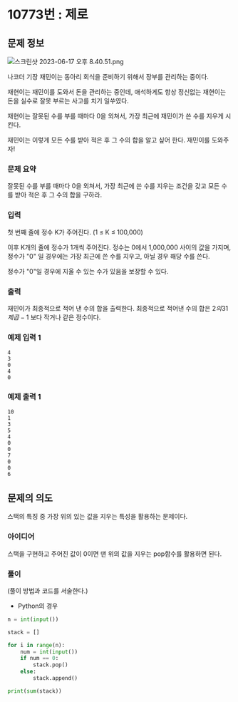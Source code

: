 # 10773번 : 제로

## 문제 정보

![스크린샷 2023-06-17 오후 8.40.51.png](10773%E1%84%87%E1%85%A5%E1%86%AB%20%E1%84%8C%E1%85%A6%E1%84%85%E1%85%A9%2027c7b8d7354e438ab85bf429cddfd9a5/%25EC%258A%25A4%25ED%2581%25AC%25EB%25A6%25B0%25EC%2583%25B7_2023-06-17_%25EC%2598%25A4%25ED%259B%2584_8.40.51.png)

나코더 기장 재민이는 동아리 회식을 준비하기 위해서 장부를 관리하는 중이다.

재현이는 재민이를 도와서 돈을 관리하는 중인데, 애석하게도 항상 정신없는 재현이는 돈을 실수로 잘못 부르는 사고를 치기 일쑤였다.

재현이는 잘못된 수를 부를 때마다 0을 외쳐서, 가장 최근에 재민이가 쓴 수를 지우게 시킨다.

재민이는 이렇게 모든 수를 받아 적은 후 그 수의 합을 알고 싶어 한다. 재민이를 도와주자!

### 문제 요약

잘못된 수를 부를 때마다 0을 외쳐서, 가장 최근에 쓴 수를 지우는 조건을 갖고 모든 수를 받아 적은 후 그 수의 합을 구하라.

### 입력

첫 번째 줄에 정수 K가 주어진다. (1 ≤ K ≤ 100,000)

이후 K개의 줄에 정수가 1개씩 주어진다. 정수는 0에서 1,000,000 사이의 값을 가지며, 정수가 "0" 일 경우에는 가장 최근에 쓴 수를 지우고, 아닐 경우 해당 수를 쓴다.

정수가 "0"일 경우에 지울 수 있는 수가 있음을 보장할 수 있다.

### 출력

재민이가 최종적으로 적어 낸 수의 합을 출력한다. 최종적으로 적어낸 수의 합은 $2의 31제곱-1$ 보다 작거나 같은 정수이다.

### 예제 입력 1

```
4
3
0
4
0
```

### 예제 출력 1

```
10
1
3
5
4
0
0
7
0
0
6
```

## 문제의 의도

스택의 특징 중 가장 위의 있는 값을 지우는 특성을 활용하는 문제이다. 

### 아이디어

스택을 구현하고 주어진 값이 0이면 맨 위의 값을 지우는 pop함수를 활용하면 된다.

### 풀이

(풀이 방법과 코드를 서술한다.)

- Python의 경우

```python
n = int(input())

stack = []

for i in range(n):
	num = int(input())
	if num == 0:
		stack.pop()
	else: 
		stack.append()

print(sum(stack))
```